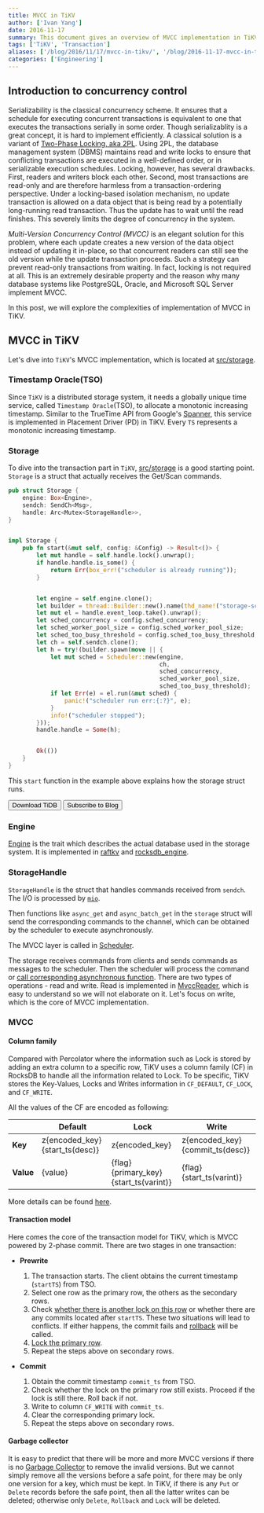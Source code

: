 ```yaml
---
title: MVCC in TiKV
author: ['Ivan Yang']
date: 2016-11-17
summary: This document gives an overview of MVCC implementation in TiKV.
tags: ['TiKV', 'Transaction']
aliases: ['/blog/2016/11/17/mvcc-in-tikv/', '/blog/2016-11-17-mvcc-in-tikv']
categories: ['Engineering']
---
```


## Introduction to concurrency control

Serializability is the classical concurrency scheme. It ensures that a schedule for executing concurrent transactions is equivalent to one that executes the transactions serially in some order. Though serializablity is a great concept, it is hard to implement efficiently. A classical solution is a variant of [Two-Phase Locking, aka 2PL](https://en.wikipedia.org/wiki/Two-phase_locking). Using 2PL, the database management system (DBMS) maintains read and write locks to ensure that conflicting transactions are executed in a well-defined order, or in serializable execution schedules. Locking, however, has several drawbacks. First, readers and writers block each other. Second, most transactions are read-only and are therefore harmless from a transaction-ordering perspective. Under a locking-based isolation mechanism, no update transaction is allowed on a data object that is being read by a potentially long-running read transaction. Thus the update has to wait until the read finishes. This severely limits the degree of concurrency in the system.

*Multi-Version Concurrency Control (MVCC)* is an elegant solution for this problem, where each update creates a new version of the data object instead of updating it in-place, so that concurrent readers can still see the old version while the update transaction proceeds. Such a strategy can prevent read-only transactions from waiting. In fact, locking is not required at all. This is an extremely desirable property and the reason why many database systems like PostgreSQL, Oracle, and Microsoft SQL Server implement MVCC.

In this post, we will explore the complexities of implementation of MVCC in TiKV.

## MVCC in TiKV

Let's dive into `TiKV`'s MVCC implementation, which is located at [src/storage](https://github.com/tikv/tikv/blob/1050931de5d9b47423f997d6fc456bd05bd234a7/src/storage/mod.rs).

### Timestamp Oracle(TSO)

Since `TiKV` is a distributed storage system, it needs a globally unique time service, called `Timestamp Oracle`(TSO), to allocate a monotonic increasing timestamp. Similar to the TrueTime API from Google's [Spanner](http://static.googleusercontent.com/media/research.google.com/en//archive/spanner-osdi2012.pdf), this service is implemented in Placement Driver (PD) in TiKV. Every `TS` represents a monotonic increasing timestamp.

### Storage

To dive into the transaction part in `TiKV`, [src/storage](https://github.com/tikv/tikv/blob/1050931de5d9b47423f997d6fc456bd05bd234a7/src/storage) is a good starting point. `Storage` is a struct that actually receives the Get/Scan commands.

```rust
pub struct Storage {
    engine: Box<Engine>,
    sendch: SendCh<Msg>,
    handle: Arc<Mutex<StorageHandle>>,
}


impl Storage {
    pub fn start(&mut self, config: &Config) -> Result<()> {
        let mut handle = self.handle.lock().unwrap();
        if handle.handle.is_some() {
            return Err(box_err!("scheduler is already running"));
        }


        let engine = self.engine.clone();
        let builder = thread::Builder::new().name(thd_name!("storage-scheduler"));
        let mut el = handle.event_loop.take().unwrap();
        let sched_concurrency = config.sched_concurrency;
        let sched_worker_pool_size = config.sched_worker_pool_size;
        let sched_too_busy_threshold = config.sched_too_busy_threshold;
        let ch = self.sendch.clone();
        let h = try!(builder.spawn(move || {
            let mut sched = Scheduler::new(engine,
                                           ch,
                                           sched_concurrency,
                                           sched_worker_pool_size,
                                           sched_too_busy_threshold);
            if let Err(e) = el.run(&mut sched) {
                panic!("scheduler run err:{:?}", e);
            }
            info!("scheduler stopped");
        }));
        handle.handle = Some(h);


        Ok(())
    }
}
```

This `start` function in the example above explains how the storage struct runs.

<div class="trackable-btns">
    <a href="/download" onclick="trackViews('MVCC in TiKV', 'download-tidb-btn-middle')"><button>Download TiDB</button></a>
    <a href="https://share.hsforms.com/1e2W03wLJQQKPd1d9rCbj_Q2npzm" onclick="trackViews('MVCC in TiKV', 'subscribe-blog-btn-middle')"><button>Subscribe to Blog</button></a>
</div>

### Engine

[Engine](https://github.com/pingcap/tikv/blob/1050931de5d9b47423f997d6fc456bd05bd234a7/src/storage/engine/mod.rs#L44) is the trait which describes the actual database used in the storage system. It is implemented in [raftkv](https://github.com/pingcap/tikv/blob/1050931de5d9b47423f997d6fc456bd05bd234a7/src/storage/engine/raftkv.rs#L91) and [rocksdb_engine](https://github.com/tikv/tikv/blob/1050931de5d9b47423f997d6fc456bd05bd234a7/src/storage/engine/rocksdb.rs#L137).

### StorageHandle

`StorageHandle` is the struct that handles commands received from `sendch`. The I/O is processed by [`mio`](https://github.com/carllerche/mio).

Then functions like `async_get` and `async_batch_get` in the `storage` struct will send the corresponding commands to the channel, which can be obtained by the scheduler to execute asynchronously.

The MVCC layer is called in [Scheduler](https://github.com/pingcap/tikv/blob/1050931de5d9b47423f997d6fc456bd05bd234a7/src/storage/txn/scheduler.rs#L763).

The storage receives commands from clients and sends commands as messages to the scheduler. Then the scheduler will process the command or [call corresponding asynchronous function](https://github.com/pingcap/tikv/blob/1050931de5d9b47423f997d6fc456bd05bd234a7/src/storage/txn/scheduler.rs#L643). There are two types of operations - read and write. Read is implemented in [MvccReader](https://github.com/tikv/tikv/blob/1050931de5d9b47423f997d6fc456bd05bd234a7/src/storage/mvcc/reader.rs#L20), which is easy to understand so we will not elaborate on it. Let's focus on write, which is the core of MVCC implementation.

### MVCC

#### Column family

Compared with Percolator where the information such as Lock is stored by adding an extra column to a specific row, TiKV uses a column family (CF) in RocksDB to handle all the information related to Lock. To be specific, TiKV stores the Key-Values, Locks and Writes information in `CF_DEFAULT`, `CF_LOCK`, and `CF_WRITE`.

All the values of the CF are encoded as following:

| | Default | Lock | Write |
| --- | --- | --- | --- |
| **Key** | z{encoded_key}{start_ts(desc)} | z{encoded_key} | z{encoded_key}{commit_ts(desc)} |
| **Value** | {value} | {flag}{primary_key}{start_ts(varint)} | {flag}{start_ts(varint)} |

More details can be found [here](https://github.com/pingcap/tikv/issues/1077).

#### Transaction model

Here comes the core of the transaction model for TiKV, which is MVCC powered by 2-phase commit. There are two stages in one transaction:

- **Prewrite**

  1. The transaction starts. The client obtains the current timestamp (`startTS`) from TSO.
  2. Select one row as the primary row, the others as the secondary rows.
  3. Check [whether there is another lock on this row](https://github.com/pingcap/tikv/blob/1050931de5d9b47423f997d6fc456bd05bd234a7/src/storage/mvcc/txn.rs#L71) or whether there are any commits located after `startTS`. These two situations will lead to conflicts. If either happens, the commit fails and [rollback](https://github.com/pingcap/tikv/blob/1050931de5d9b47423f997d6fc456bd05bd234a7/src/storage/mvcc/txn.rs#L115) will be called.
  4. [Lock the primary row](https://github.com/pingcap/tikv/blob/1050931de5d9b47423f997d6fc456bd05bd234a7/src/storage/mvcc/txn.rs#L80).
  5. Repeat the steps above on secondary rows.

- **Commit**

  1. Obtain the commit timestamp `commit_ts` from TSO.
  2. Check whether the lock on the primary row still exists. Proceed if the lock is still there. Roll back if not.
  3. Write to column `CF_WRITE` with `commit_ts`.
  4. Clear the corresponding primary lock.
  5. Repeat the steps above on secondary rows.

#### Garbage collector

It is easy to predict that there will be more and more MVCC versions if there is no [Garbage Collector](https://github.com/pingcap/tikv/blob/1050931de5d9b47423f997d6fc456bd05bd234a7/src/storage/mvcc/txn.rs#L143) to remove the invalid versions. But we cannot simply remove all the versions before a safe point, for there may be only one version for a key, which must be kept. In TiKV, if there is any `Put` or `Delete` records before the safe point, then all the latter writes can be deleted; otherwise only `Delete`, `Rollback` and `Lock` will be deleted.
